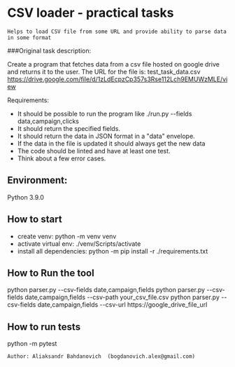 # CSV loader - practical tasks
`Helps to load CSV file from some URL and provide ability to parse data in some format`

###Original task description:

Create a program that fetches data from a csv file hosted on google drive and returns it to the user.
The URL for the file is: test_task_data.csv
https://drive.google.com/file/d/1zLdEcpzCp357s3Rse112Lch9EMUWzMLE/view

Requirements:

- It should be possible to run the program like ./run.py --fields data,campaign,clicks
- It should return the specified fields.
- It should return the data in JSON format in a "data" envelope.
- If the data in the file is updated it should always get the new data
- The code should be linted and have at least one test.
- Think about a few error cases.

## Environment:
Python 3.9.0

## How to start
- create venv: python -m venv venv 
- activate virtual env: ./venv/Scripts/activate
- install all dependencies: python -m pip install -r ./requirements.txt

## How to Run the tool
python parser.py --csv-fields date,campaign,fields
python parser.py --csv-fields date,campaign,fields --csv-path your_csv_file.csv
python parser.py --csv-fields date,campaign,fields --csv-url https://google_drive_file_url

## How to run tests
python -m pytest

`Author: Aliaksandr Bahdanovich  (bogdanovich.alex@gmail.com)`

